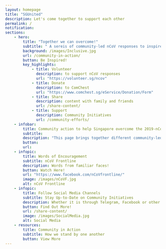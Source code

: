 ```yaml
---
layout: homepage
title: "SGUnited"
description: Let's come together to support each other
permalink: /
notification: 
sections:
    - hero:
        title: "Together we can overcome!"
        subtitle: " A sereis of community-led nCoV responses to inspire Singaporeans"
        background: /images/Inclusive.jpg
        url: /community-in-action/
        button: Be Inspired!
        key_highlights:
            - title: Volunteer
              description: to support nCoV responses
              url: "https://volunteer.sg/ncov"  
            - title: Donate
              description: to ComChest 
              url: "https://www.comchest.sg/eService/Donation/Form"                           
            - title: Share
              description: content with family and friends
              url: /share-content/            
            - title: Support
              description: Community Initiatives 
              url: /community-efforts/
    - infobar:
        title: Community action to help Singapore overcome the 2019-nCoV       
        subtitle: 
        description: "This page brings together different community-led nCoV responses. To those who have stepped forward, we salute your efforts! We hope it inspires more of us to help one another get through this challenging time. #SGUnited"
        button:
        url:
    - infopic:
        title: Words of Encouragement
        subtitle: nCoV Frontline
        description: Words from familiar faces!
        button: Watch Here!
        url: "https://www.facebook.com/nCoVfrontline/"
        image: /images/nCoVF.jpg
        alt: nCoV Frontline
    - infopic:
        title: Follow Social Media Channels
        subtitle: Stay Up-to-Date on Community Initiatives
        description: Whether it is through Telegram, Facebook or other Community-led Initiatives
        button: Find Out More!
        url: /share-content/
        image: /images/SocialMedia.jpg
        alt: Social Media
    - resources:
        title: Community in Action
        subtitle: How we stand by one another
        button: View More
---
```

